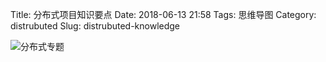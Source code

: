 Title: 分布式项目知识要点
Date: 2018-06-13 21:58
Tags: 思维导图
Category: distrubuted
Slug: distrubuted-knowledge



![分布式专题](https://upload-images.jianshu.io/upload_images/10175660-e6939718f6890048.jpg?imageMogr2/auto-orient/strip%7CimageView2/2/w/1240)
